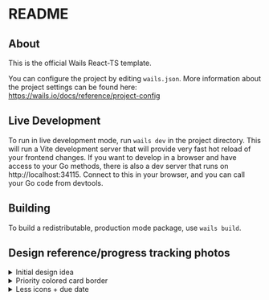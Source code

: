 # README

## About

This is the official Wails React-TS template.

You can configure the project by editing `wails.json`. More information about the project settings can be found
here: https://wails.io/docs/reference/project-config

## Live Development

To run in live development mode, run `wails dev` in the project directory. This will run a Vite development
server that will provide very fast hot reload of your frontend changes. If you want to develop in a browser
and have access to your Go methods, there is also a dev server that runs on http://localhost:34115. Connect
to this in your browser, and you can call your Go code from devtools.

## Building

To build a redistributable, production mode package, use `wails build`.

## Design reference/progress tracking photos

<details>
<summary>Initial design idea</summary>

![](https://github.com/hankpeeples/DoIt/blob/main/applicationImages/initialAppDesignReference.png)

</details>

<details>
<summary>Priority colored card border</summary>

![](https://github.com/hankpeeples/DoIt/blob/main/applicationImages/2_prioColoredBorder.png)

</details>

<details>
<summary>Less icons + due date</summary>

![](https://github.com/hankpeeples/DoIt/blob/main/applicationImages/lessIcons.png)

</details>
